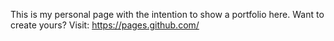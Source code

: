 This is my personal page with the intention to show a portfolio here. Want to create yours? Visit: https://pages.github.com/
